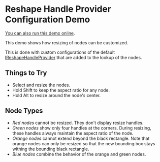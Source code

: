 <!--
 //////////////////////////////////////////////////////////////////////////////
 // @license
 // This demo file is part of yFiles for HTML 2.3.0.3.
 // Use is subject to license terms.
 //
 // Copyright (c) 2000-2020 by yWorks GmbH, Vor dem Kreuzberg 28,
 // 72070 Tuebingen, Germany. All rights reserved.
 //
 //////////////////////////////////////////////////////////////////////////////
-->
# Reshape Handle Provider Configuration Demo

[You can also run this demo online](https://live.yworks.com/demos/input/reshapehandleconfiguration/index.html).

This demo shows how resizing of nodes can be customized.

This is done with custom configurations of the default [IReshapeHandleProvider](https://docs.yworks.com/yfileshtml/#/api/IReshapeHandleProvider) that are added to the lookup of the nodes.

## Things to Try

- Select and resize the nodes.
- Hold Shift to keep the aspect ratio for any node.
- Hold Alt to resize around the node's center.

## Node Types

- _Red nodes_ cannot be resized. They don't display resize handles.
- _Green nodes_ show only four handles at the corners. During resizing, these handles always maintain the aspect ratio of the node.
- _Orange nodes_ cannot extend beyond the black rectangle. Note that orange nodes can only be resized so that the new bounding box stays withing the bounding black rectangle.
- _Blue nodes_ combine the behavior of the orange and green nodes.
